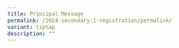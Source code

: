 ```yaml
---
title: Principal Message
permalink: /2024-secondary-1-registration/permalink/
variant: tiptap
description: ""
---
```

